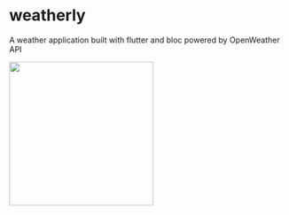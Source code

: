# weatherly

A weather application built with flutter and bloc powered by OpenWeather API

<img src = "https://github.com/prateekthakur272/weatherly/assets/67188426/fd9f9593-32ae-4e23-9dad-c4acc9cc65a9" width="260">
